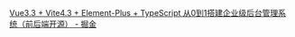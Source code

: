 [Vue3.3 + Vite4.3 + Element-Plus + TypeScript 从0到1搭建企业级后台管理系统（前后端开源） - 掘金](https://juejin.cn/post/7228990409909108793#heading-17)